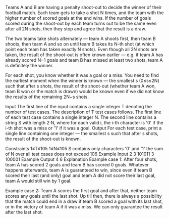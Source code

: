 Teams A and B are having a penalty shoot-out to decide the winner of their football match. Each team gets to take a shot N times, and the team with the higher number of scored goals at the end wins. If the number of goals scored during the shoot-out by each team turns out to be the same even after all 2N shots, then they stop and agree that the result is a draw.

The two teams take shots alternately — team A shoots first, then team B shoots, then team A and so on until team B takes its N-th shot (at which point each team has taken exactly N shots). Even though all 2N shots are taken, the result of the shoot-out is often known earlier — e.g. if team A has already scored N−1 goals and team B has missed at least two shots, team A is definitely the winner.

For each shot, you know whether it was a goal or a miss. You need to find the earliest moment when the winner is known — the smallest s (0≤s≤2N) such that after s shots, the result of the shoot-out (whether team A won, team B won or the match is drawn) would be known even if we did not know the results of the remaining 2N−s shots.

Input
The first line of the input contains a single integer T denoting the number of test cases. The description of T test cases follows.
The first line of each test case contains a single integer N.
The second line contains a string S with length 2⋅N, where for each valid i, the i-th character is '0' if the i-th shot was a miss or '1' if it was a goal.
Output
For each test case, print a single line containing one integer — the smallest s such that after s shots, the result of the shoot-out is known.

Constraints
1≤T≤105
1≤N≤105
S contains only characters '0' and '1'
the sum of N over all test cases does not exceed 106
Example Input
2
3
101011
3
100001
Example Output
4
6
Explanation
Example case 1: After four shots, team A has scored 2 goals and team B has scored 0 goals. Whatever happens afterwards, team A is guaranteed to win, since even if team B scored their last (and only) goal and team A did not score their last goal, team A would still win by 1 goal.

Example case 2: Team A scores the first goal and after that, neither team scores any goals until the last shot. Up till then, there is always a possibility that the match could end in a draw if team B scored a goal with its last shot, or in the victory of team A if it was a miss. We can only guarantee the result after the last shot.

